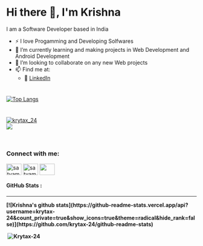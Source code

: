 # Hi there 👋, I'm Krishna

I am a Software Developer based in India

- ⚡️ I love Progamming and Developing Solfwares
- 🌱 I’m currently learning and making projects in Web Development and Android Development
- 👯 I’m looking to collaborate on any new Web projects
- 📫 Find me at:
  - 🏢 [LinkedIn](https://www.linkedin.com/in/krytax/)

#

#
[![Top Langs](https://github-readme-stats.vercel.app/api/top-langs/?username=krytax-24)](https://github.com/krytax-24/github-readme-stats)
#
<!--   ![Alt Text](https://www.aalpha.net/wp-content/uploads/2020/12/full-stack-development.gif) -->

<p align="left"><a href="https://twitter.com/krytax_24" target="blank"><img src="https://img.shields.io/twitter/follow/krytax_24?logo=twitter&style=for-the-badge" alt="krytax_24" /></a> <br />  <img src="https://komarev.com/ghpvc/?username=satyam1906&label=Profile%20views&color=0e75b6&style=flat" />  </p>

<br />
<h3 align="left">Connect with me:</h3>
<p align="left">
<a href="https://www.linkedin.com/in/krytax/" target="blank"><img align="center" src="https://raw.githubusercontent.com/rahuldkjain/github-profile-readme-generator/master/src/images/icons/Social/linked-in-alt.svg" alt="satyam-singh-a99654128" height="30" width="40" /></a>
<a href="https://www.instagram.com/im_krytax/" target="blank"><img align="center" src="https://raw.githubusercontent.com/rahuldkjain/github-profile-readme-generator/master/src/images/icons/Social/instagram.svg" alt="satyam.029" height="30" width="40" /></a>
<a href="https://twitter.com/krytax_24" target="blank"><img align="center" src="https://raw.githubusercontent.com/rahuldkjain/github-profile-readme-generator/master/src/images/icons/Social/twitter.svg" height="30" width="40" /></a>
</p>
     
<h4>GitHub Stats :<h4>
<hr>
<p>
[![Krishna's github stats](https://github-readme-stats.vercel.app/api?username=krytax-24&count_private=true&show_icons=true&theme=radical&hide_rank=false)](https://github.com/krytax-24/github-readme-stats)</p>  


<p>&nbsp;<img align="center" src="https://github-readme-stats.vercel.app/api?username=Krytax-24&show_icons=true&locale=en&theme=radical&hide_border=true" alt="Krytax-24" /></p>



